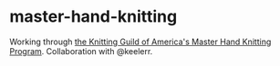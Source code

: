 # master-hand-knitting

Working through [the Knitting Guild of America's Master Hand Knitting Program](https://tkga.org/certification/master-hand-knitting/). Collaboration with @keelerr.
